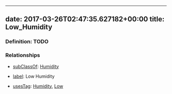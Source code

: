 
---
date: 2017-03-26T02:47:35.627182+00:00
title: Low_Humidity
---
### Definition: TODO

### Relationships

* [subClassOf](http://www.w3.org/2000/01/rdf-schema#subClassOf): [Humidity](https://brickschema.org/schema/1.0/Brick#Humidity)

* [label](http://www.w3.org/2000/01/rdf-schema#label): Low Humidity

* [usesTag](https://brickschema.org/schema/1.0/BrickFrame#usesTag): [Humidity](https://brickschema.org/schema/1.0/BrickTag#Humidity), [Low](https://brickschema.org/schema/1.0/BrickTag#Low)
